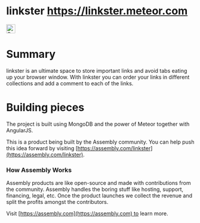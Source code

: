 # linkster https://linkster.meteor.com

<a href="https://assembly.com/linkster/bounties?utm_campaign=assemblage&utm_source=linkster&utm_medium=repo_badge"><img src="https://asm-badger.herokuapp.com/linkster/badges/tasks.svg" height="24px" alt="Open Tasks" /></a>
# Summary
linkster is an ultimate space to store important links and avoid tabs eating up your browser window. 
With linkster you can order your links in different collections and add a comment to each of the links.

# Building pieces
The project is built using MongoDB and the power of Meteor together with AngularJS.

This is a product being built by the Assembly community. You can help push this idea forward by visiting [https://assembly.com/linkster](https://assembly.com/linkster).

### How Assembly Works

Assembly products are like open-source and made with contributions from the community. Assembly handles the boring stuff like hosting, support, financing, legal, etc. Once the product launches we collect the revenue and split the profits amongst the contributors.

Visit [https://assembly.com](https://assembly.com) to learn more.
